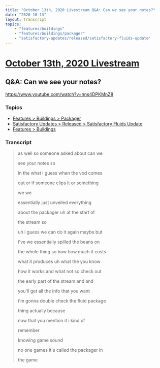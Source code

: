 ```yaml
---
title: "October 13th, 2020 Livestream Q&A: Can we see your notes?"
date: "2020-10-13"
layout: transcript
topics:
    - "features/buildings"
    - "features/buildings/packager"
    - "satisfactory-updates/released/satisfactory-fluids-update"
---
```

# [October 13th, 2020 Livestream](../2020-10-13.md)
## Q&A: Can we see your notes?
https://www.youtube.com/watch?v=nns4DPKMnZ8

### Topics
* [Features > Buildings > Packager](../topics/features/buildings/packager.md)
* [Satisfactory Updates > Released > Satisfactory Fluids Update](../topics/satisfactory-updates/released/satisfactory-fluids-update.md)
* [Features > Buildings](../topics/features/buildings.md)

### Transcript

> as well so someone asked about can we
> 
> see your notes so
> 
> in the what i guess when the vod comes
> 
> out or if someone clips it or something
> 
> we we
> 
> essentially just unveiled everything
> 
> about the packager uh at the start of
> 
> the stream so
> 
> uh i guess we can do it again maybe but
> 
> i've we essentially spilled the beans on
> 
> the whole thing so how how much it costs
> 
> what it produces uh what the you know
> 
> how it works and what not so check out
> 
> the early part of the stream and and
> 
> you'll get all the info that you want
> 
> i'm gonna double check the fluid package
> 
> thing actually because
> 
> now that you mention it i kind of
> 
> remember
> 
> knowing game sound
> 
> no one games it's called the packager in
> 
> the game
> 
